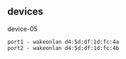 ## devices

device-05
```
port1 - wakeonlan d4:5d:df:1d:fc:4a
port2 - wakeonlan d4:5d:df:1d:fc:4b
```
